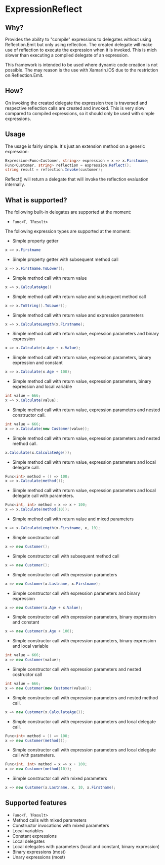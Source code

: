 ExpressionReflect
=================

Why?
----

Provides the ability to "compile" expressions to delegates without using Reflection.Emit but only using reflection.
The created delegate will make use of reflection to execute the expression when it is invoked. This is mich slower
than executing a compiled delegate of an expression.

This framework is intended to be used where dynamic code creation is not possible. The may reason is the use with
Xamarin.iOS due to the restriction on Reflection.Emit.

How?
----

On invoking the created delegate the expression tree is traversed and respective reflection calls are created
and invoked. This is very slow compared to compiled expressions, so it should only be used with simple expressions.

Usage
-----

The usage is fairly simple. It's just an extension method on a generic expression:

```csharp
Expression<Func<Customer, string>> expression = x => x.Firstname;
Func<Customer, string> reflection = expression.Reflect();
string result = reflection.Invoke(customer);
```

Reflect() will return a delegate that will invoke the reflection evaluation internally.

What is supported?
------------------

The following built-in delegates are supported at the moment:

* `Func<T, TResult>`

The following expression types are supported at the moment:

* Simple property getter
```csharp
x => x.Firstname
```

* Simple property getter with subsequent method call
```csharp
x => x.Firstname.ToLower();
```

* Simple method call with return value
```csharp
x => x.CalculateAge()
```

* Simple method call with return value and subsequent method call
```csharp
x => x.ToString().ToLower();
```

* Simple method call with return value and expression parameters
```csharp
x => x.CalculateLength(x.Firstname);
```

* Simple method call with return value, expression parameters and binary expression
```csharp
x => x.Calculate(x.Age + x.Value);
```

* Simple method call with return value, expression parameters, binary expression and constant
```csharp
x => x.Calculate(x.Age + 100);
```

* Simple method call with return value, expression parameters, binary expression and local variable
```csharp
int value = 666;
x => x.Calculate(value);
```

* Simple method call with return value, expression parameters and nested constructor call.
```csharp
int value = 666;
x => x.Calculate(new Customer(value));
```

* Simple method call with return value, expression parameters and nested method call.
```csharp
x.Calculate(x.CalculateAge());
```

* Simple method call with return value, expression parameters and local delegate call.
```csharp
Func<int> method = () => 100;
x => x.Calculate(method());
```

* Simple method call with return value, expression parameters and local delegate call with parameters.
```csharp
Func<int, int> method = x => x + 100;
x => x.Calculate(method(10));
```

* Simple method call with return value and mixed parameters
```csharp
x => x.CalculateLength(x.Firstname, x, 10);
```

* Simple constructor call
```csharp
x => new Customer();
```

* Simple constructor call with subsequent method call
```csharp
x => new Customer();
```

* Simple constructor call with expression parameters
```csharp
x => new Customer(x.Lastname, x.Firstname);
```

* Simple constructor call with expression parameters and binary expression
```csharp
x => new Customer(x.Age + x.Value);
```

* Simple constructor call with expression parameters, binary expression and constant
```csharp
x => new Customer(x.Age + 100);
```

* Simple constructor call with expression parameters, binary expression and local variable 
```csharp
int value = 666;
x => new Customer(value);
```

* Simple constructor call with expression parameters and nested costructor call
```csharp
int value = 666;
x => new Customer(new Customer(value));
```

* Simple constructor call with expression parameters and nested method call.
```csharp
x => new Customer(x.CalculateAge());
```

* Simple constructor call with expression parameters and local delegate call.
```csharp
Func<int> method = () => 100;
x => new Customer(method());
```

* Simple constructor call with expression parameters and local delegate call with parameters.
```csharp
Func<int, int> method = x => x + 100;
x => new Customer(method(10));
```

* Simple constructor call with mixed parameters
```csharp
x => new Customer(x.Lastname, x, 10, x.Firstname);
```

Supported features
------------------

* `Func<T, TResult>`
* Method calls with mixed parameters
* Constructor invocations with mixed parameters
* Local variables
* Constant expressions
* Local delegates
* Local delegates with parameters (local and constant, binary expression)
* Binary expressions (most)
* Unary expressions (most)